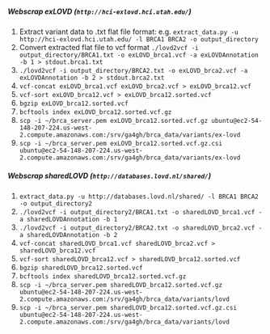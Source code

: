 ##### Webscrap exLOVD (`http://hci-exlovd.hci.utah.edu/`)
  1. Extract variant data to .txt flat file format: e.g. `extract_data.py -u http://hci-exlovd.hci.utah.edu/ -l BRCA1 BRCA2 -o output_directory`
  2. Convert extracted flat file to vcf format `./lovd2vcf -i output_directory/BRCA1.txt -o exLOVD_brca1.vcf -a exLOVDAnnotation -b 1 > stdout.brca1.txt`
  3. `./lovd2vcf -i output_directory/BRCA2.txt -o exLOVD_brca2.vcf -a exLOVDAnnotation -b 2 > stdout.brca2.txt`
  4. `vcf-concat exLOVD_brca1.vcf exLOVD_brca2.vcf > exLOVD_brca12.vcf`
  5. `vcf-sort exLOVD_brca12.vcf > exLOVD_brca12.sorted.vcf`
  6. `bgzip exLOVD_brca12.sorted.vcf`
  7. `bcftools index exLOVD_brca12.sorted.vcf.gz`
  8. `scp -i ~/brca_server.pem exLOVD_brca12.sorted.vcf.gz ubuntu@ec2-54-148-207-224.us-west-2.compute.amazonaws.com:/srv/ga4gh/brca_data/variants/ex-lovd`
  9. `scp -i ~/brca_server.pem exLOVD_brca12.sorted.vcf.gz.csi ubuntu@ec2-54-148-207-224.us-west-2.compute.amazonaws.com:/srv/ga4gh/brca_data/variants/ex-lovd`

##### Webscrap sharedLOVD (`http://databases.lovd.nl/shared/`)
  1. `extract_data.py -u http://databases.lovd.nl/shared/ -l BRCA1 BRCA2 -o output_directory2`
  2. `./lovd2vcf -i output_directory2/BRCA1.txt -o sharedLOVD_brca1.vcf -a sharedLOVDAnnotation -b 1`
  3. `./lovd2vcf -i output_directory2/BRCA2.txt -o sharedLOVD_brca2.vcf -a sharedLOVDAnnotation -b 2`
  4. `vcf-concat sharedLOVD_brca1.vcf sharedLOVD_brca2.vcf > sharedLOVD_brca12.vcf`
  5. `vcf-sort sharedLOVD_brca12.vcf > sharedLOVD_brca12.sorted.vcf`
  6. `bgzip sharedLOVD_brca12.sorted.vcf`
  7. `bcftools index sharedLOVD_brca12.sorted.vcf.gz`
  8. `scp -i ~/brca_server.pem sharedLOVD_brca12.sorted.vcf.gz ubuntu@ec2-54-148-207-224.us-west-2.compute.amazonaws.com:/srv/ga4gh/brca_data/variants/lovd`
  9. `scp -i ~/brca_server.pem sharedLOVD_brca12.sorted.vcf.gz.csi ubuntu@ec2-54-148-207-224.us-west-2.compute.amazonaws.com:/srv/ga4gh/brca_data/variants/lovd`
  
